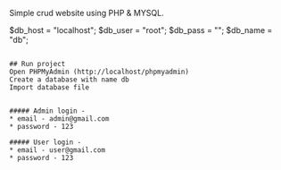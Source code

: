 
Simple crud website using PHP & MYSQL.

$db_host = "localhost";
$db_user = "root";
$db_pass = "";
$db_name = "db";
```

## Run project
Open PHPMyAdmin (http://localhost/phpmyadmin)
Create a database with name db
Import database file


##### Admin login -
* email - admin@gmail.com
* password - 123

##### User login -
* email - user@gmail.com
* password - 123

